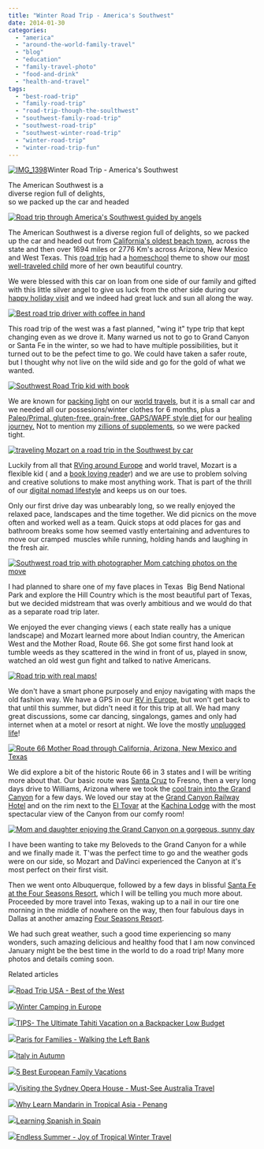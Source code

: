 ```yaml
---
title: "Winter Road Trip - America's Southwest"
date: 2014-01-30
categories: 
  - "america"
  - "around-the-world-family-travel"
  - "blog"
  - "education"
  - "family-travel-photo"
  - "food-and-drink"
  - "health-and-travel"
tags: 
  - "best-road-trip"
  - "family-road-trip"
  - "road-trip-though-the-soulthwest"
  - "southwest-family-road-trip"
  - "southwest-road-trip"
  - "southwest-winter-road-trip"
  - "winter-road-trip"
  - "winter-road-trip-fun"
---
```


[![IMG_1398](https://pub-ac94b3f306b24c0dba4238943c97f2e1.r2.dev/6a00e5502a9507883301a73d676a93970d.jpg "IMG_1398")](https://pub-ac94b3f306b24c0dba4238943c97f2e1.r2.dev/6a00e5502a9507883301a73d676a93970d.jpg)Winter Road Trip - 
America's Southwest  
  
The American Southwest is a  
diverse region full of delights,  
so we packed up the car and headed

<!--more-->  
[![Road trip through America's Southwest guided by angels](https://pub-ac94b3f306b24c0dba4238943c97f2e1.r2.dev/6a00e5502a9507883301a3fcadd56e970b.png "Road trip through America's Southwest guided by angels")](https://pub-ac94b3f306b24c0dba4238943c97f2e1.r2.dev/6a00e5502a9507883301a3fcadd56e970b.png)  
  
The American Southwest is a diverse region full of delights, so we packed up the car and headed out from [California's oldest beach town](http://soultravelers3new.local/2012/02/beautiful-capitola-californias-oldest-beach.html "California beach town Capitola"), across the state and then over 1694 miles or 2776 Km's across Arizona, New Mexico and West Texas. This [road trip](http://soultravelers3new.local/2011/06/road-trip-usa.html "road trip usa") had a [homeschool](http://soultravelers3new.local/2013/07/homeschool-high-school-and-world-travel.html "homeschool and travel") theme to show our [most well-traveled child](http://soultravelers3new.local/2013/09/the-most-well-traveled-child-in-the-whole-world.html "Most well traveled child in the world") more of her own beautiful country.  
  
We were blessed with this car on loan from one side of our family and gifted with this little silver angel to give us luck from the other side during our [happy holiday visit](http://soultravelers3new.local/2013/12/happy-holidays-double-your-impact-.html "happy holiday visit") and we indeed had great luck and sun all along the way.  
  
[![Best road trip driver with coffee in hand](https://pub-ac94b3f306b24c0dba4238943c97f2e1.r2.dev/6a00e5502a9507883301a5115d543e970c.png "Best road trip driver with coffee in hand")](https://pub-ac94b3f306b24c0dba4238943c97f2e1.r2.dev/6a00e5502a9507883301a5115d543e970c.png)  
  
This road trip of the west was a fast planned, "wing it" type trip that kept changing even as we drove it. Many warned us not to go to Grand Canyon or Santa Fe in the winter, so we had to have multiple possibilities, but it turned out to be the pefect time to go. We could have taken a safer route, but I thought why not live on the wild side and go for the gold of what we wanted.  
  
  
[![Southwest Road Trip kid with book ](https://pub-ac94b3f306b24c0dba4238943c97f2e1.r2.dev/6a00e5502a9507883301a73d68e859970d.png "Southwest Road Trip kid with book ")](https://pub-ac94b3f306b24c0dba4238943c97f2e1.r2.dev/6a00e5502a9507883301a73d68e859970d.png)  
  
We are known for [packing light](http://soultravelers3new.local/2013/03/top-travel-tip-for-long-term-travel.html "packing light secrets") on our [world travels](http://soultravelers3new.local/2012/01/amazing-family-world-tour.html "family world travels"), but it is a small car and we needed all our possesions/winter clothes for 6 months, plus a [Paleo/Primal, gluten-free, grain-free, GAPS/WAPF style diet](http://soultravelers3new.local/2014/01/travel-and-paleoprimal-grain-free-gapswapf-healthy-eating.html "paleo primal eating and travel") for our [healing journey.](http://soultravelers3new.local/2013/07/healing-journey-and-blessings.html "healing journey") Not to mention my [zillions of supplements](http://soultravelers3new.local/2012/10/traveling-while-sick-or-with-health-medical-challenges.html "traveling when sick"), so we were packed tight.  
  
  
[![traveling Mozart on a road trip in the Southwest by car](https://pub-ac94b3f306b24c0dba4238943c97f2e1.r2.dev/6a00e5502a9507883301a5115d554e970c.png "traveling Mozart on a road trip in the Southwest by car")](https://pub-ac94b3f306b24c0dba4238943c97f2e1.r2.dev/6a00e5502a9507883301a5115d554e970c.png)  
  
Luckily from all that [RVing around Europe](http://soultravelers3new.local/2012/07/travelling-traveling-around-europe-in-a-campervan.html "RVing around Europe") and world travel, Mozart is a flexible kid ( and a [book loving reade](http://soultravelers3new.local/2013/03/10-tips-to-raise-a-reader-book-lover.html "how to raise a reader")r) and we are use to problem solving and creative solutions to make most anything work. That is part of the thrill of our [digital nomad lifestyle](http://soultravelers3new.local/2009/04/how-to-travel-the-world-as-a-digital-nomad-family.html "digital nomad lifestyle") and keeps us on our toes.  
  
Only our first drive day was unbearably long, so we really enjoyed the relaxed pace, landscapes and the time together. We did picnics on the move often and worked well as a team. Quick stops at odd places for gas and bathroom breaks some how seemed vastly entertaining and adventures to move our cramped  muscles while running, holding hands and laughing in the fresh air.  
  
  
[![Southwest road trip with photographer Mom catching photos on the move](https://pub-ac94b3f306b24c0dba4238943c97f2e1.r2.dev/6a00e5502a9507883301a73d68e95d970d.png "Southwest road trip with photographer Mom catching photos on the move")](https://pub-ac94b3f306b24c0dba4238943c97f2e1.r2.dev/6a00e5502a9507883301a73d68e95d970d.png)  
  
I had planned to share one of my fave places in Texas  Big Bend National Park and explore the Hill Country which is the most beautiful part of Texas, but we decided midstream that was overly ambitious and we would do that as a separate road trip later.  
  
We enjoyed the ever changing views ( each state really has a unique landscape) and Mozart learned more about Indian country, the American West and the Mother Road, Route 66. She got some first hand look at tumble weeds as they scattered in the wind in front of us, played in snow, watched an old west gun fight and talked to native Americans.  
  
[![Road trip with real maps!](https://pub-ac94b3f306b24c0dba4238943c97f2e1.r2.dev/6a00e5502a9507883301a3fcadd792970b.png "Road trip with real maps!")](https://pub-ac94b3f306b24c0dba4238943c97f2e1.r2.dev/6a00e5502a9507883301a3fcadd792970b.png)  
  
We don't have a smart phone purposely and enjoy navigating with maps the old fashion way. We have a GPS in our [RV in Europe,](http://soultravelers3new.local/2010/05/camping-europe-in-a-motorhome-rv-5-best-sites-roadtrip-europe-family-travel-budget-best-price.html "camping europe") but won't get back to that until this summer, but didn't need it for this trip at all. We had many great discussions, some car dancing, singalongs, games and only had internet when at a motel or resort at night. We love the mostly [unplugged life](http://soultravelers3new.local/2012/06/unplugged-todays-best-luxury-.html "unplugged lifestyle luxury")!  
  
[![Route 66 Mother Road through California, Arizona, New Mexico and Texas](https://pub-ac94b3f306b24c0dba4238943c97f2e1.r2.dev/6a00e5502a9507883301a5115d5765970c.png "Route 66 Mother Road through California, Arizona, New Mexico and Texas")](https://pub-ac94b3f306b24c0dba4238943c97f2e1.r2.dev/6a00e5502a9507883301a5115d5765970c.png)  
  
We did explore a bit of the historic Route 66 in 3 states and I will be writing more about that. Our basic route was [Santa Cruz](http://soultravelers3new.local/2010/10/family-travel-santa-cruz-california-beautiful-beach-house-homeaway-luxury-rental-home.html "santa cruz california beach rental") to Fresno, then a very long days drive to Williams, Arizona where we took the [cool train into the Grand Canyon](http://www.thetrain.com/ "Crand Canyon Railway Train") for a few days. We loved our stay at the [Grand Canyon Railway Hotel](http://www.thetrain.com/offers-packages/ "Grand Canyon railway hotel") and on the rim next to the [El Tovar](http://www.grandcanyonlodges.com/el-tovar-409.html "El Tovar on Grand Canyon rim") at the [Kachina Lodge](http://www.grandcanyonlodges.com/kachina-lodge-410.html "Kachina Lodge at Grand Canyon") with the most spectacular view of the Canyon from our comfy room!  
  
[![Mom and daughter enjoying the Grand Canyon on a gorgeous, sunny day](https://pub-ac94b3f306b24c0dba4238943c97f2e1.r2.dev/6a00e5502a9507883301a5115d58cc970c.png "Mom and daughter enjoying the Grand Canyon on a gorgeous, sunny day")](https://pub-ac94b3f306b24c0dba4238943c97f2e1.r2.dev/6a00e5502a9507883301a5115d58cc970c.png)  
  
I have been wanting to take my Beloveds to the Grand Canyon for a while and we finally made it. T'was the perfect time to go and the weather gods were on our side, so Mozart and DaVinci experienced the Canyon at it's most perfect on their first visit.  
  
Then we went onto Albuquerque, followed by a few days in blissful [Santa Fe at the Four Seasons Resort](http://www.fourseasons.com/santafe/ "Four Seasons Resort Santa Fe"), which I will be telling you much more about. Proceeded by more travel into Texas, waking up to a nail in our tire one morning in the middle of nowhere on the way, then four fabulous days in Dallas at another amazing [Four Seasons Resort](http://www.fourseasons.com/dallas/ "Four Seasons Resort Dallas").  
  
We had such great weather, such a good time experiencing so many wonders, such amazing delicious and healthy food that I am now convinced January might be the best time in the world to do a road trip! Many more photos and details coming soon.  
  
  
  
  

Related articles

[![](http://i.zemanta.com/238413764_80_80.jpg)](http://soultravelers3new.local/2014/01/road-trip-usa-best-of-the-west.html)[Road Trip USA - Best of the West](http://soultravelers3new.local/2014/01/road-trip-usa-best-of-the-west.html)

[![](http://i.zemanta.com/146676524_80_80.jpg)](http://soultravelers3new.local/2013/02/winter-camping-in-europe.html)[Winter Camping in Europe](http://soultravelers3new.local/2013/02/winter-camping-in-europe.html)

[![](http://i.zemanta.com/110375595_80_80.jpg)](http://soultravelers3new.local/2012/09/the-ultimate-tahiti-vacation-on-a-backpacker-low-budget.html)[TIPS- The Ultimate Tahiti Vacation on a Backpacker Low Budget](http://soultravelers3new.local/2012/09/the-ultimate-tahiti-vacation-on-a-backpacker-low-budget.html)

[![](http://i.zemanta.com/88253261_80_80.jpg)](http://soultravelers3new.local/2012/05/paris-for-families-walking-the-left-bank.html)[Paris for Families - Walking the Left Bank](http://soultravelers3new.local/2012/05/paris-for-families-walking-the-left-bank.html)

[![](http://i.zemanta.com/107757927_80_80.jpg)](http://soultravelers3new.local/2012/08/italy-in-autumn.html)[Italy in Autumn](http://soultravelers3new.local/2012/08/italy-in-autumn.html)

[![](http://i.zemanta.com/noimg_49_80_80.jpg)](http://soultravelers3new.local/2012/02/5-best-european-family-vacations.html)[5 Best European Family Vacations](http://soultravelers3new.local/2012/02/5-best-european-family-vacations.html)

[![](http://i.zemanta.com/112823726_80_80.jpg)](http://soultravelers3new.local/2012/09/visiting-the-sydney-opera-house-must-see-australia-travel.html)[Visiting the Sydney Opera House - Must-See Australia Travel](http://soultravelers3new.local/2012/09/visiting-the-sydney-opera-house-must-see-australia-travel.html)

[![](http://i.zemanta.com/94084671_80_80.jpg)](http://soultravelers3new.local/2012/06/why-learn-mandarin-in-tropical-asia-penang.html)[Why Learn Mandarin in Tropical Asia - Penang](http://soultravelers3new.local/2012/06/why-learn-mandarin-in-tropical-asia-penang.html)

[![](http://i.zemanta.com/168450990_80_80.jpg)](http://soultravelers3new.local/2013/05/learning-spanish-in-spain.html)[Learning Spanish in Spain](http://soultravelers3new.local/2013/05/learning-spanish-in-spain.html)

[![](http://i.zemanta.com/118215053_80_80.jpg)](http://soultravelers3new.local/2012/10/endless-summer-joy-of-tropical-winter-travel.html)[Endless Summer - Joy of Tropical Winter Travel](http://soultravelers3new.local/2012/10/endless-summer-joy-of-tropical-winter-travel.html)
